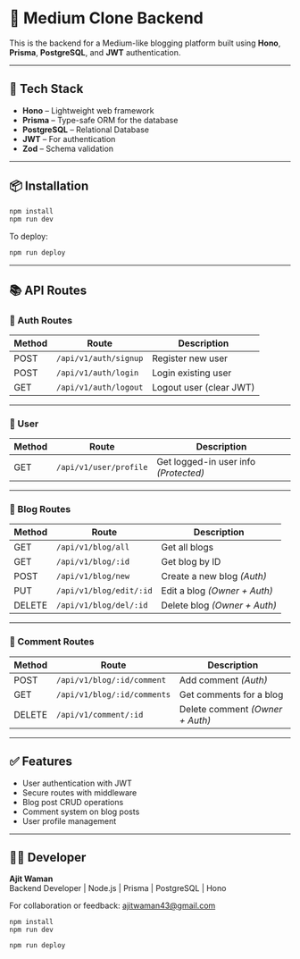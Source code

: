# 📝 Medium Clone Backend

This is the backend for a Medium-like blogging platform built using **Hono**, **Prisma**, **PostgreSQL**, and **JWT** authentication.

---

## 🚀 Tech Stack

- **Hono** – Lightweight web framework
- **Prisma** – Type-safe ORM for the database
- **PostgreSQL** – Relational Database
- **JWT** – For authentication
- **Zod** – Schema validation

---

## 📦 Installation

```bash
npm install
npm run dev
```

To deploy:

```bash
npm run deploy
```

---

## 📚 API Routes

### 🔐 Auth Routes

| Method | Route                  | Description              |
|--------|------------------------|--------------------------|
| POST   | `/api/v1/auth/signup`  | Register new user        |
| POST   | `/api/v1/auth/login`   | Login existing user      |
| GET    | `/api/v1/auth/logout`  | Logout user (clear JWT)  |

---

### 👤 User

| Method | Route                  | Description                        |
|--------|------------------------|------------------------------------|
| GET    | `/api/v1/user/profile` | Get logged-in user info *(Protected)* |

---

### 📝 Blog Routes

| Method | Route                    | Description                    |
|--------|--------------------------|--------------------------------|
| GET    | `/api/v1/blog/all`       | Get all blogs                  |
| GET    | `/api/v1/blog/:id`       | Get blog by ID                 |
| POST   | `/api/v1/blog/new`       | Create a new blog *(Auth)*     |
| PUT    | `/api/v1/blog/edit/:id`  | Edit a blog *(Owner + Auth)*   |
| DELETE | `/api/v1/blog/del/:id`   | Delete blog *(Owner + Auth)*   |

---

### 💬 Comment Routes

| Method | Route                          | Description                        |
|--------|--------------------------------|------------------------------------|
| POST   | `/api/v1/blog/:id/comment`     | Add comment *(Auth)*               |
| GET    | `/api/v1/blog/:id/comments`    | Get comments for a blog            |
| DELETE | `/api/v1/comment/:id`          | Delete comment *(Owner + Auth)*    |

---

## ✅ Features

- User authentication with JWT
- Secure routes with middleware
- Blog post CRUD operations
- Comment system on blog posts
- User profile management

---

## 👨‍💻 Developer

**Ajit Waman**  
Backend Developer | Node.js | Prisma | PostgreSQL | Hono

For collaboration or feedback: ajitwaman43@gmail.com




```
npm install
npm run dev
```

```
npm run deploy
```
